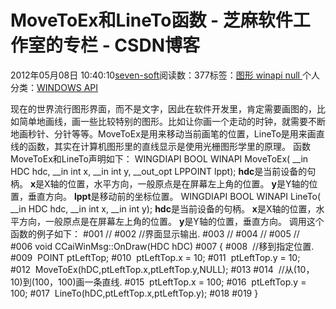 
# MoveToEx和LineTo函数 -  芝麻软件工作室的专栏 - CSDN博客


2012年05月08日 10:40:10[seven-soft](https://me.csdn.net/softn)阅读数：377标签：[图形																](https://so.csdn.net/so/search/s.do?q=图形&t=blog)[winapi																](https://so.csdn.net/so/search/s.do?q=winapi&t=blog)[null																](https://so.csdn.net/so/search/s.do?q=null&t=blog)[
							](https://so.csdn.net/so/search/s.do?q=winapi&t=blog)[
																					](https://so.csdn.net/so/search/s.do?q=图形&t=blog)个人分类：[WINDOWS API																](https://blog.csdn.net/softn/article/category/1130113)
[
																								](https://so.csdn.net/so/search/s.do?q=图形&t=blog)


现在的世界流行图形界面，而不是文字，因此在软件开发里，肯定需要画图的，比如简单地画线，画一些比较特别的图形。比如让你画一个走动的时钟，就需要不断地画秒针、分针等等。MoveToEx是用来移动当前画笔的位置，LineTo是用来画直线的函数，其实在计算机图形里的直线显示是使用光栅图形学里的原理。
函数MoveToEx和LineTo声明如下：
WINGDIAPI BOOL WINAPI MoveToEx( __in HDC hdc, __in int x, __in int y, __out_opt LPPOINT lppt);
**hdc**是当前设备的句柄。
**x**是X轴的位置，水平方向，一般原点是在屏幕左上角的位置。
**y**是Y轴的位置，垂直方向。
**lppt**是移动前的坐标位置。
WINGDIAPI BOOL WINAPI LineTo( __in HDC hdc, __in int x, __in int y);
**hdc**是当前设备的句柄。
**x**是X轴的位置，水平方向，一般原点是在屏幕左上角的位置。
**y**是Y轴的位置，垂直方向。
调用这个函数的例子如下：
\#001 //
\#002 //界面显示输出.
\#003 //
\#004 //
\#005 //
\#006 void CCaiWinMsg::OnDraw(HDC hDC)
\#007 {
\#008  //移到指定位置.
\#009  POINT ptLeftTop;
\#010  ptLeftTop.x = 10;
\#011  ptLeftTop.y = 10;
\#012  MoveToEx(hDC,ptLeftTop.x,ptLeftTop.y,NULL);
\#013
\#014  //从(10，10)到(100，100)画一条直线.
\#015  ptLeftTop.x = 100;
\#016  ptLeftTop.y = 100;
\#017  LineTo(hDC,ptLeftTop.x,ptLeftTop.y);
\#018
\#019 }


